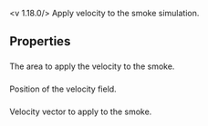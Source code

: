 <v 1.18.0/>
Apply velocity to the smoke simulation.

## Properties

### <junc brush>
The area to apply the velocity to the smoke.

### <junc position>
Position of the velocity field.

### <junc velocity>
Velocity vector to apply to the smoke.